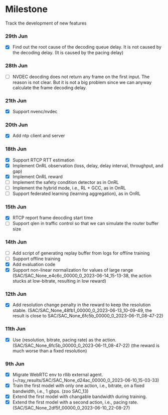 Milestone
===

Track the development of new features

### 29th Jun
- [x] Find out the root cause of the decoding queue delay. It is not caused by the decoding delay. (It is caused by the pacing delay)

### 28th Jun
- [ ] NVDEC deocding does not return any frame on the first input. The reason is not clear. But it is not a big problem since we can anyway calculate the frame decoding delay. 

### 21th Jun
- [x] Support nvenc/nvdec

### 20th Jun
- [x] Add ntp client and server 

### 18th Jun
- [x] Support RTCP RTT estimation
- [x] Implement OnRL observation (loss, delay, delay interval, throughput, and gap)
- [x] Implement OnRL reward
- [ ] Implement the safety condition detector as in OnRL
- [ ] Implement the hybrid mode, i.e., RL + GCC, as in OnRL
- [ ] Support federated learning (learning aggregation), as in OnRL

### 15th Jun
- [x] RTCP report frame deocding start time
- [ ] Support qlen in traffic control so that we can simulate the router buffer size

### 14th Jun
- [ ] Add script of generating replay buffer from logs for offline training
- [ ] Support offline training
- [x] Add evaluation code
- [x] Support non-linear normalization for values of large range (SAC/SAC_None_e4c6c_00000_0_2023-06-14_15-13-38, the action stucks at low-bitrate, resulting in low reward)

### 12th Jun
- [x] Add resolution change penalty in the reward to keep the resolution stable. (SAC/SAC_None_48fb1_00000_0_2023-06-13_10-09-49, the result is close to SAC/SAC_None_6fc5b_00000_0_2023-06-11_08-47-22)

### 11th Jun
- [x] Use (resolution, bitrate, pacing rate) as the action. (SAC/SAC_None_6fc5b_00000_0_2023-06-11_08-47-22) (the reward is much worse than a fixed resolution)

### 9th Jun
- [x] Migrate WebRTC env to rllib external agent. (~/ray_results/SAC/SAC_None_d24ac_00000_0_2023-06-10_15-03-33)
- [x] Train the first model with only one action, i.e., bitrate, on a fixed bandwidth, i.e., 1 gbps. (zoo SAC_13)
- [x] Extend the first model with changable bandwidth during training.
- [x] Extend the first model with a second action, i.e., pacing rate. (SAC/SAC_None_2df5f_00000_0_2023-06-10_22-08-27)
